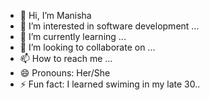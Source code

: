 - 👋 Hi, I’m Manisha  
- 👀 I’m interested in software development ...
- 🌱 I’m currently learning ...
- 💞️ I’m looking to collaborate on ...
- 📫 How to reach me ...
- 😄 Pronouns: Her/She
- ⚡ Fun fact: I learned swiming in my late 30..

<!---
mpatel2323/mpatel2323 is a ✨ special ✨ repository because its `README.md` (this file) appears on your GitHub profile.
You can click the Preview link to take a look at your changes.
--->
